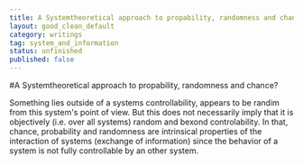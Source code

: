 ```yaml
---
title: A Systemtheoretical approach to propability, randomness and chance?
layout: good_clean_default
category: writings
tag: system_and_information
status: unfinished
published: false
---
```


#A Systemtheoretical approach to propability, randomness and chance?

Something lies outside of a systems controllability, appears to be randim from this system's point of view. But this does not necessarily imply that it is objectively (i.e. over all systems) random and bexond controlability.
In that, chance, probability and randomness are intrinsical properties of the interaction of systems (exchange of information) since the behavior of a system is not fully controllable by an other system.
